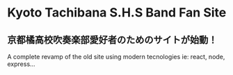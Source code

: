 # Kyoto Tachibana S.H.S Band Fan Site 
## 京都橘高校吹奏楽部愛好者のためのサイトが始動！

A complete revamp of the old site using modern tecnologies ie: react, node, express...

